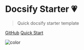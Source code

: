 # Docsify Starter 💗

> Quick docsify starter template

[GitHub](https://github.com/awe-templates/docsify-starter)
[Quick Start](/quick-start)

<!-- background image -->

<!-- ![](_media/bg.png) -->

<!-- background color -->

![color](#fde04799)
